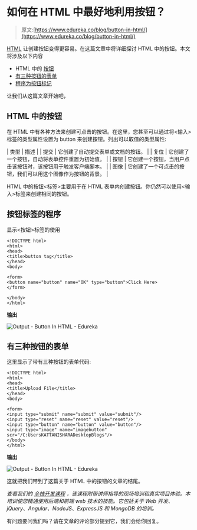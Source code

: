 # 如何在 HTML 中最好地利用按钮？

> 原文:[https://www.edureka.co/blog/button-in-html/](https://www.edureka.co/blog/button-in-html/)

[HTML](https://www.edureka.co/blog/what-is-html/) 让创建按钮变得更容易。在这篇文章中将详细探讨 HTML 中的按钮。本文将涉及以下内容

*   HTML 中的 [按钮](#ButtonInHTML)
*   [有三种按钮的表单](#FormWithThreeTypesOfButtons)
*   [程序为按钮标记](#ProgramForButtonTag)

让我们从这篇文章开始吧，

## HTML 中的**按钮**

在 HTML 中有各种方法来创建可点击的按钮。在这里，您甚至可以通过将<输入>标签的类型属性设置为 button 来创建按钮。列出可以取值的类型属性:

| 类型 | 描述 |
| 提交 | 它创建了自动提交表单或文档的按钮。 |
| 复位 | 它创建了一个按钮，自动将表单控件重置为初始值。 |
| 按钮 | 它创建一个按钮，当用户点击该按钮时，该按钮用于触发客户端脚本。 |
| 图像 | 它创建了一个可点击的按钮，我们可以用这个图像作为按钮的背景。 |

HTML 中的按钮<标签>主要用于在 HTML 表单内创建按钮。你仍然可以使用<输入>标签来创建相同的按钮。

## **按钮标签的程序**

显示<按钮>标签的使用

```
<!DOCTYPE html>
<html>
<head>
<title>button tag</title>
</head>
<body>

<form>
<button name="button" name="OK" type="button">Click Here>
</form>

</body>
</html>

```

**输出**

![Output - Button In HTML - Edureka](../Images/d0f65630b2b7c99fc5538c61ec7a66d8.png)

## **有三种按钮的表单**

这里显示了带有三种按钮的表单代码:

```
<!DOCTYPE html>
<html>
<head>
<title>Upload File</title>
</head>
<body>

<form>
<input type="submit" name="submit" value="submit"/>
<input type="reset" name="reset" value="reset"/>
<input type="button" name="button" value="button"/>
<input type="image" name="imagebutton" scr="/C:UsersKATTANISHARADesktopBlogs"/>
</body>
</html>

```

**输出**

![Output - Button In HTML - Edureka](../Images/fee88664b68a4519084e837791a3764f.png)

这就把我们带到了这篇关于 HTML 中的按钮的文章的结尾。

*查看我们的 [全栈开发课程](https://www.edureka.co/masters-program/full-stack-developer-training) ，该课程附带讲师指导的现场培训和真实项目体验。本培训使您精通使用后端和前端 web 技术的技能。它包括关于 Web 开发、jQuery、Angular、NodeJS、ExpressJS 和 MongoDB 的培训。*

有问题要问我们吗？请在文章的评论部分提到它，我们会给你回复。